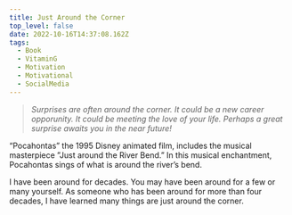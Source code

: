 ```yaml
---
title: Just Around the Corner
top_level: false
date: 2022-10-16T14:37:08.162Z
tags:
  - Book
  - VitaminG
  - Motivation
  - Motivational
  - SocialMedia
---
```

> *Surprises are often around the corner. It could be a new career opporunity. It could be meeting the love of your life. Perhaps a great surprise awaits you in the near future!*

“Pocahontas” the 1995 Disney animated film, includes the musical masterpiece ”Just around the River Bend.” In this musical enchantment, Pocahontas sings of what is around the river’s bend.

I have been around for decades. You may have been around for a few or many yourself. As someone who has been around for more than four decades, I have learned many things are just around the corner.